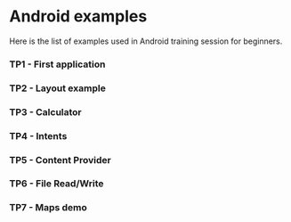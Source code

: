 # Android examples
Here is the list of examples used in Android training session for beginners.
### TP1 - First application 
### TP2 - Layout example
### TP3 - Calculator
### TP4 - Intents
### TP5 - Content Provider
### TP6 - File Read/Write
### TP7 - Maps demo

